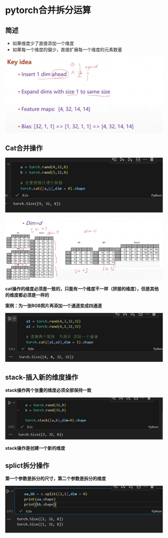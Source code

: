 # pytorch合并拆分运算

## 简述


* 如果维度少了直接添加一个维度
* 如果每一个维度的偏少，直接扩展每一个维度的元素数量


![图 1](../images/44b10bb79f6af97f44931f95922431aa90c61b1ee2240fa9c155db66da551ae3.png)  


## Cat合并操作

![图 2](../images/a2a4539aec161ed78a73f672eb4ef988032f577dfcdc35486b2c2aa334a68ae0.png)  

![图 3](../images/3a2f7199060e115e34490f8273e73600ebb307c7932fc0fb02596867cbd29cf5.png)  


**cat操作的维度必须是一致的，只能有一个维度不一样（拼接的维度），但是其他的维度都必须是一样的**


**案例：为一张RGB照片再添加一个通道变成四通道**

![图 4](../images/1291c2fa7790c1978bedac952b7042bba6b9c24b3b41164cbe00416f8156bdbb.png)  

## stack-插入新的维度操作

**stack操作两个张量的维度必须全部保持一致**

![图 6](../images/b0ffc34818fbe317dca1965dd705505ac465beedd6bdee3a12e2de4b2bdd11b4.png)  



**stack操作是创建一个新的维度**


## splict拆分操作

**第一个参数是拆分的尺寸，第二个参数是拆分的维度**

![图 7](../images/d35864bedcad655d38cdcbb0442dd6f5363a7f274a6dee972af9bac2307f7712.png)  


